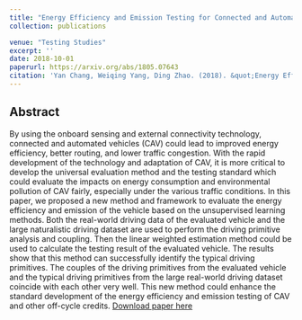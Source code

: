 ```yaml
---
title: "Energy Efficiency and Emission Testing for Connected and Automated Vehicles Using Real-World Driving Data"
collection: publications

venue: "Testing Studies"
excerpt: ''
date: 2018-10-01
paperurl: https://arxiv.org/abs/1805.07643
citation: 'Yan Chang, Weiqing Yang, Ding Zhao. (2018). &quot;Energy Efficiency and Emission Testing for Connected and Automated Vehicles Using Real-World Driving Data.&quot; <i>Intelligent Transportation Systems (ITSC), 2018 IEEE 21st International Conference on</i>. 1(1).'
---
```


## Abstract
By using the onboard sensing and external connectivity
technology, connected and automated vehicles (CAV)
could lead to improved energy efficiency, better routing, and
lower traffic congestion. With the rapid development of the
technology and adaptation of CAV, it is more critical to develop
the universal evaluation method and the testing standard
which could evaluate the impacts on energy consumption and
environmental pollution of CAV fairly, especially under the
various traffic conditions. In this paper, we proposed a new
method and framework to evaluate the energy efficiency and
emission of the vehicle based on the unsupervised learning
methods. Both the real-world driving data of the evaluated
vehicle and the large naturalistic driving dataset are used to
perform the driving primitive analysis and coupling. Then the
linear weighted estimation method could be used to calculate
the testing result of the evaluated vehicle. The results show
that this method can successfully identify the typical driving
primitives. The couples of the driving primitives from the
evaluated vehicle and the typical driving primitives from the
large real-world driving dataset coincide with each other very
well. This new method could enhance the standard development
of the energy efficiency and emission testing of CAV and other
off-cycle credits.
[Download paper here](https://arxiv.org/abs/1805.07643)
